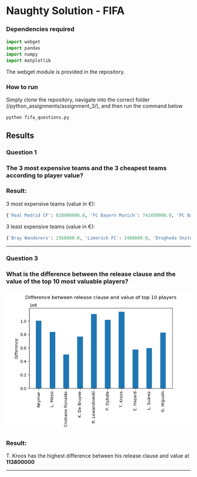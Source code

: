 # Naughty Solution - FIFA
### Dependencies required
```python
import webget
import pandas 
import numpy 
import matplotlib
```
The webget module is provided in the repository.

### How to run
Simply clone the repository, navigate into the correct folder (/python_assignments/assignment_3/), and then run the command below
```
python fifa_questions.py
```

## Results
### Question 1
### The 3 most expensive teams and the 3 cheapest teams according to player value?
### Result:

3 most expensive teams (value in €):  
```python
{'Real Madrid CF': 828900000.0, 'FC Bayern Munich': 741450000.0, 'FC Barcelona': 737500000.0}
```
3 least expensive teams (value in €):  
```python
{'Bray Wanderers': 2360000.0, 'Limerick FC': 2480000.0, 'Drogheda United': 2580000.0}
```

---
### Question 3
### What is the difference between the release clause and the value of the top 10 most valuable players?

![alt text](https://github.com/ThomasThimothee/python_assignments/blob/master/assignment_3/plot_images/fifa_question_3.png)

### Result: 
T. Kroos has the highest difference between his release clause and value at **113800000**

---


